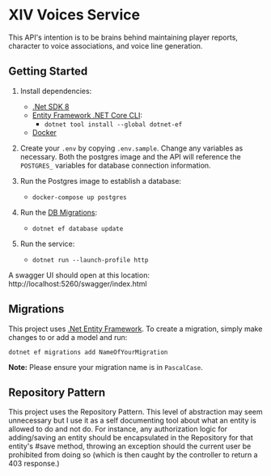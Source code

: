 ﻿# XIV Voices Service
This API's intention is to be brains behind maintaining player reports, character to voice associations, and voice line generation.

## Getting Started

1. Install dependencies:

   - [.Net SDK 8](https://dotnet.microsoft.com/en-us/download/dotnet/8.0)
   - [Entity Framework .NET Core CLI](https://learn.microsoft.com/en-us/ef/core/cli/dotnet):
     - `dotnet tool install --global dotnet-ef`
   - [Docker](https://www.docker.com/get-started/)
2. Create your `.env` by copying `.env.sample`. Change any variables as necessary. Both the postgres image and the API will reference the `POSTGRES_` variables for database connection information.
3. Run the Postgres image to establish a database:
   - `docker-compose up postgres`
4. Run the [DB Migrations](https://learn.microsoft.com/en-us/ef/core/managing-schemas/migrations/?tabs=dotnet-core-cli):
   - `dotnet ef database update`
5. Run the service:
   - `dotnet run --launch-profile http`

A swagger UI should open at this location: http://localhost:5260/swagger/index.html

## Migrations

This project uses [.Net Entity Framework](https://learn.microsoft.com/en-us/ef/core/managing-schemas/migrations/?tabs=dotnet-core-cli). To create a migration, simply make changes to or add a model and run:
```
dotnet ef migrations add NameOfYourMigration
```

**Note:** Please ensure your migration name is in `PascalCase`.

## Repository Pattern

This project uses the Repository Pattern. This level of abstraction may seem unnecessary but I use it as a self documenting tool about what an entity is allowed to do and not do. For instance, any authorization logic for adding/saving an entity should be encapsulated in the Repository for that entity's #save method, throwing an exception should the current user be prohibited from doing so (which is then caught by the controller to return a 403 response.)
